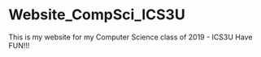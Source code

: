 # Website_CompSci_ICS3U
This is my website for my Computer Science class of 2019 - ICS3U
Have FUN!!!
